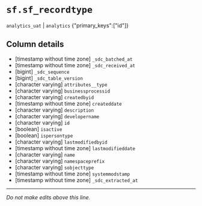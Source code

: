 # `sf.sf_recordtype`
`analytics_uat` | `analytics`
{"primary_keys":["id"]}

## Column details
* [timestamp without time zone] `_sdc_batched_at`
* [timestamp without time zone] `_sdc_received_at`
* [bigint]    `_sdc_sequence`
* [bigint]    `_sdc_table_version`
* [character varying] `attributes__type`
* [character varying] `businessprocessid`
* [character varying] `createdbyid`
* [timestamp without time zone] `createddate`
* [character varying] `description`
* [character varying] `developername`
* [character varying] `id`
* [boolean]   `isactive`
* [boolean]   `ispersontype`
* [character varying] `lastmodifiedbyid`
* [timestamp without time zone] `lastmodifieddate`
* [character varying] `name`
* [character varying] `namespaceprefix`
* [character varying] `sobjecttype`
* [timestamp without time zone] `systemmodstamp`
* [timestamp without time zone] `_sdc_extracted_at`

-------------------------------------------------------------------------------
*Do not make edits above this line.*
